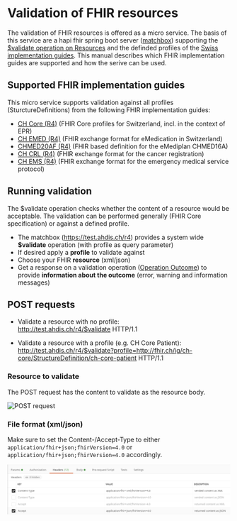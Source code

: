 # Validation of FHIR resources

The validation of FHIR resources is offered as a micro service. The basis of this service are a hapi fhir spring boot server ([matchbox](https://github.com/ahdis/matchbox)) supporting the [$validate operation on Resources](https://www.hl7.org/fhir/resource-operation-validate.html) and the definded profiles of the [Swiss implementation guides](http://fhir.ch/).
This manual describes which FHIR implementation guides are supported and how the serive can be used. 

## Supported FHIR implementation guides
This micro service supports validation against all profiles (SturctureDefinitions) from the following FHIR implementation guides:

* [CH Core (R4)](http://fhir.ch/ig/ch-core/index.html) (FHIR Core profiles for Switzerland, incl. in the context of EPR)   
* [CH EMED (R4)](http://fhir.ch/ig/ch-emed/index.html) (FHIR exchange format for eMedication in Switzerland)
* [CHMED20AF (R4)](http://chmed20af.emediplan.ch/) (FHIR based definition for the eMediplan CHMED16A)
* [CH CRL (R4)](http://fhir.ch/ig/ch-crl/index.html) (FHIR exchange format for the cancer registration)
* [CH EMS (R4)](http://fhir.ch/ig/ch-ems/index.html) (FHIR exchange format for the emergency medical service protocol) 


## Running validation

The $validate operation checks whether the content of a resource would be acceptable. The validation can be performed generally (FHIR Core specification) or against a defined profile.

* The matchbox (https://test.ahdis.ch/r4) provides a system wide **$validate** operation (with profile as query parameter)
* If desired apply a **profile** to validate against
* Choose your FHIR **resource** (xml/json)
* Get a response on a validation operation ([Operation Outcome](https://www.hl7.org/fhir/operationoutcome.html)) to provide **information about the outcome** (error, warning and information messages)

## POST requests

* Validate a resource with no profile:   
   http://test.ahdis.ch/r4/$validate HTTP/1.1

* Validate a resource with a profile (e.g. CH Core Patient):
   http://test.ahdis.ch/r4/$validate?profile=http://fhir.ch/ig/ch-core/StructureDefinition/ch-core-patient HTTP/1.1


### Resource to validate
The POST request has the content to validate as the resource body.

![POST request]()

### File format (xml/json)
Make sure to set the Content-/Accept-Type to either `application/fhir+json;fhirVersion=4.0` or `application/fhir+json;fhirVersion=4.0` accordingly.

![Headers](https://github.com/ahdis/test.ahdis.ch/blob/master/images/Transformation-Headers.png)

